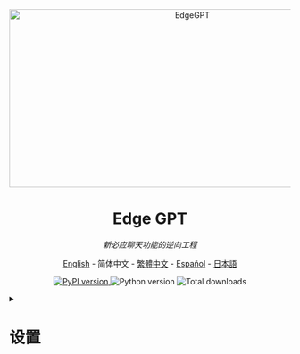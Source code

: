 <div align="center">
  <img src="https://socialify.git.ci/acheong08/EdgeGPT/image?font=Inter&language=1&logo=https%3A%2F%2Fupload.wikimedia.org%2Fwikipedia%2Fcommons%2F9%2F9c%2FBing_Fluent_Logo.svg&owner=1&pattern=Floating%20Cogs&theme=Auto" alt="EdgeGPT" width="640" height="320" />

# Edge GPT

_新必应聊天功能的逆向工程_

<a href="./README.md">English</a> -
<a>简体中文</a> -
<a href="./README_zh-tw.md">繁體中文</a> -
<a href="./README_es.md">Español</a> -
<a href="./README_ja.md">日本語</a>

</div>

<p align="center">
  <a href="https://github.com/acheong08/EdgeGPT">
    <img alt="PyPI version" src="https://img.shields.io/pypi/v/EdgeGPT">
  </a>
  <img alt="Python version" src="https://img.shields.io/badge/python-3.8+-blue.svg">
  <img alt="Total downloads" src="https://static.pepy.tech/badge/edgegpt">

</p>

<details>

<summary>

# 设置

</summary>

### 安装模块

```bash
python3 -m pip install EdgeGPT --upgrade
```

### 要求

- python 3.8+
- 一个可以访问必应聊天的微软账户 <https://bing.com/chat> (可选)
- 需要在 New Bing 支持的国家或地区（中国大陆需使用VPN）
- [Selenium](https://pypi.org/project/selenium/) (对于需要自动配置cookie的情况)

<details>

<summary>

# 聊天机器人

</summary>

## 身份验证

不用，不需要了。微软已将聊天功能开放给所有人，这一步可以省略了。

1. 安装最新版本的 Microsoft Edge
<details>

2. 或者, 您可以使用任何浏览器并将用户代理设置为Edge的用户代理 (例如 `Mozilla/5.0 (Windows NT 10.0; Win64; x64) AppleWebKit/537.36 (KHTML, like Gecko) Chrome/111.0.0.0 Safari/537.36 Edg/111.0.1661.51`). 您可以使用像 "User-Agent Switcher and Manager"  [Chrome](https://chrome.google.com/webstore/detail/user-agent-switcher-and-m/bhchdcejhohfmigjafbampogmaanbfkg) 和 [Firefox](https://addons.mozilla.org/en-US/firefox/addon/user-agent-string-switcher/) 这样的扩展轻松完成此操作.

</details>

3. 打开 [bing.com/chat](https://bing.com/chat)
4. 如果您看到聊天功能，就接着下面的步骤...
5. 安装 [Chrome](https://chrome.google.com/webstore/detail/cookie-editor/hlkenndednhfkekhgcdicdfddnkalmdm) 或 [Firefox](https://addons.mozilla.org/en-US/firefox/addon/cookie-editor/) 的 cookie editor 扩展
6. 移步到 [bing.com](https://bing.com)
7. 打开扩展程序
8. 点击右下角的"导出" ，然后点击"导出为 JSON" (将会把内容保存到你的剪贴板上)
9. 把你剪贴板上的内容粘贴到 `cookies.json` 文件中

### 在代码中：
```python
cookies = json.loads(open("./path/to/cookies.json", encoding="utf-8").read())
bot = await Chatbot.create(cookies=cookies)
```

## 从命令行运行

```
 $ python3 -m EdgeGPT -h

        EdgeGPT - A demo of reverse engineering the Bing GPT chatbot
        Repo: github.com/acheong08/EdgeGPT
        By: Antonio Cheong

        !help for help

        Type !exit to exit
        Enter twice to send message or set --enter-once to send one line message

usage: EdgeGPT.py [-h] [--enter-once] [--no-stream] [--rich] [--proxy PROXY] [--wss-link WSS_LINK]
                  [--style {creative,balanced,precise}] [--prompt PROMPT] [--cookie-file COOKIE_FILE]
                  [--history-file HISTORY_FILE]

options:
  -h, --help            show this help message and exit
  --enter-once
  --no-stream
  --rich
  --proxy PROXY         Proxy URL (e.g. socks5://127.0.0.1:1080)
  --wss-link WSS_LINK   WSS URL(e.g. wss://sydney.bing.com/sydney/ChatHub)
  --style {creative,balanced,precise}
  --prompt PROMPT       prompt to start with
  --cookie-file COOKIE_FILE
                        path to cookie file
  --history-file HISTORY_FILE
                        path to history file
```

## 在 Python 运行

### 1. 使用 `Chatbot` 类和 `asyncio` 类以进行更精细的控制

使用 async 获得最佳体验，例如:

```python
import asyncio
from EdgeGPT import Chatbot, ConversationStyle

async def main():
    bot = await Chatbot.create()
    print(await bot.ask(prompt="Hello world", conversation_style=ConversationStyle.creative))
    await bot.close()

if __name__ == "__main__":
    asyncio.run(main())
```

<details>
<summary>

### 2)  `Query` 和 `Cookie` 助手类

  </summary>

创建一个简易的必应聊天 AI 查询（默认使用精确模式），这样可以只查看主要的文字输出，而不会打出整个 API 响应内容：

```python
from EdgeGPT import Query, Cookie

q = Query("你是谁？用python代码给出回答")
print(q)
```

也可以修改对话模式，或者指定要使用的 cookie 文件：

```python
q = Query(
  "你是谁？用python代码给出回答",
  style="creative",  # 或者平衡模式 'balanced'
  cookies="./bing_cookies_alternative.json"
)
```

使用以下属性快速提取文本输出、代码片段、来源/参考列表或建议的后续问题：

```python
q.output
q.code
q.suggestions
q.sources       # 用于完整的 JSON 输出
q.sources_dict  # 用于标题和 URL 的字典
```

获得原始 prompt 和指定的对话模式：

```python
q.prompt
q.style
repr(q)
```

通过 import `Query` 获取之前的查询:

```python
Query.index  # 一个查询对象的列表；是动态更新的
Query.request_count  # 使用每个 cookie 文件发出的请求数
```

最后，`Cookie` 类支持多个 Cookie 文件，因此，如果您使用命名约定 `bing_cookies_*.json` 创建其他 Cookie 文件，那么如果超过了每日请求配额（目前设置为200），查询将自动尝试使用下一个文件（按字母顺序）。

这些是可以访问的主要属性:

```python
Cookie.current_file_index
Cookie.dirpath
Cookie.search_pattern  # 默认为 `bing_cookies_*.json`
Cookie.files()  # 匹配 .search_pattern 的文件列表
Cookie.current_filepath
Cookie.current_data
Cookie.import_next()
Cookie.image_token
Cookie.ignore_files
```

</details>

---

## 使用 Docker 运行

假设当前工作目录有一个文件 `cookies.json`

```bash

docker run --rm -it -v $(pwd)/cookies.json:/cookies.json:ro -e COOKIE_FILE='/cookies.json' ghcr.io/acheong08/edgegpt
```

可以像这样添加任意参数

```bash

docker run --rm -it -v $(pwd)/cookies.json:/cookies.json:ro -e COOKIE_FILE='/cookies.json' ghcr.io/acheong08/edgegpt --rich --style creative
```

</details>

<details>

<summary>

# 图片生成

</summary>

## 从命令行运行

```bash
$ python3 -m ImageGen -h
usage: ImageGen.py [-h] [-U U] [--cookie-file COOKIE_FILE] --prompt PROMPT [--output-dir OUTPUT_DIR] [--quiet] [--asyncio]

optional arguments:
  -h, --help            show this help message and exit
  -U U                  Auth cookie from browser
  --cookie-file COOKIE_FILE
                        File containing auth cookie
  --prompt PROMPT       Prompt to generate images for
  --output-dir OUTPUT_DIR
                        Output directory
  --quiet               Disable pipeline messages
  --asyncio             Run ImageGen using asyncio
```

## 在 Python 运行

### 1)  `ImageQuery` 助手类

使用一个简易提示生成图像，并下载到当前工作目录：

```python
from EdgeGPT import ImageQuery

q=ImageQuery("Meerkats at a garden party in Devon")
```

在此会话中修改所有后续图像的下载目录：

```
Query.image_dirpath = Path("./to_another_folder")
```

### 2) 使用 `ImageGen` 类和 `asyncio` 类以进行更精细的控制

```python
from ImageGen import ImageGen
import argparse
import json

async def async_image_gen(args) -> None:
    async with ImageGenAsync(args.U, args.quiet) as image_generator:
        images = await image_generator.get_images(args.prompt)
        await image_generator.save_images(images, output_dir=args.output_dir)

if __name__ == "__main__":
    parser = argparse.ArgumentParser()
    parser.add_argument("-U", help="从浏览器获取的身份认证 cookie", type=str)
    parser.add_argument("--cookie-file", help="包含认证 cookie 的文件", type=str)
    parser.add_argument(
        "--prompt",
        help="用于生成图片的 prompt",
        type=str,
        required=True,
    )
    parser.add_argument(
        "--output-dir",
        help="输出目录",
        type=str,
        default="./output",
    )
    parser.add_argument(
        "--quiet", help="禁用管道消息", action="store_true"
    )
    parser.add_argument(
        "--asyncio", help="使用 asyncio 运行 ImageGen", action="store_true"
    )
    args = parser.parse_args()
    # Load auth cookie
    with open(args.cookie_file, encoding="utf-8") as file:
        cookie_json = json.load(file)
        for cookie in cookie_json:
            if cookie.get("name") == "_U":
                args.U = cookie.get("value")
                break

    if args.U is None:
        raise Exception("未能找到认证 Cookie")

    if not args.asyncio:
        # Create image generator
        image_generator = ImageGen(args.U, args.quiet)
        image_generator.save_images(
            image_generator.get_images(args.prompt),
            output_dir=args.output_dir,
        )
    else:
        asyncio.run(async_image_gen(args))

```

</details>

# Star 历史

[![Star History Chart](https://api.star-history.com/svg?repos=acheong08/EdgeGPT&type=Date)](https://star-history.com/#acheong08/EdgeGPT&Date)

# 贡献者

这个项目的存在要归功于所有做出贡献的人。

 <a href="https://github.com/acheong08/EdgeGPT/graphs/contributors">
  <img src="https://contrib.rocks/image?repo=acheong08/EdgeGPT" />
 </a>
